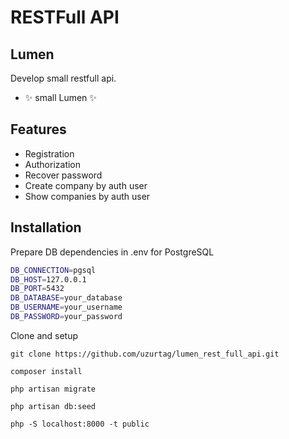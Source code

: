 # RESTFull API
## Lumen

Develop small restfull api.

- ✨ small Lumen ✨

## Features

- Registration
- Authorization
- Recover password
- Create company by auth user
- Show companies by auth user

## Installation

Prepare DB dependencies in .env for PostgreSQL

```sh
DB_CONNECTION=pgsql
DB_HOST=127.0.0.1
DB_PORT=5432
DB_DATABASE=your_database
DB_USERNAME=your_username
DB_PASSWORD=your_password
```

Clone and setup

`git clone https://github.com/uzurtag/lumen_rest_full_api.git`

`composer install`

`php artisan migrate`

`php artisan db:seed`

`php -S localhost:8000 -t public`
